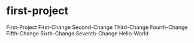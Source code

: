 # first-project
First-Project
First-Change
Second-Change
Third-Change
Fourth-Change
Fifth-Change
Sixth-Change
Seventh-Change
Hello-World